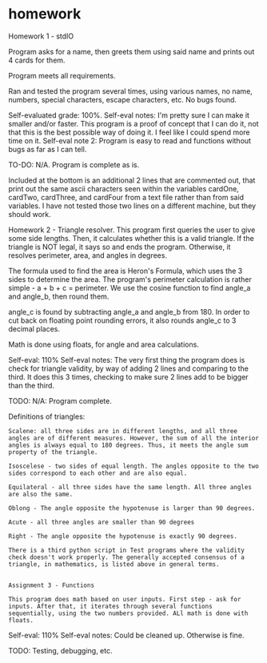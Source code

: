 # homework

Homework 1 - stdIO

Program asks for a name, then greets them using said name and prints out 4 cards for them.

Program meets all requirements.

Ran and tested the program several times, using various names, no name, numbers, special characters, escape characters, etc. No bugs found.

Self-evaluated grade: 100%.
Self-eval notes: I'm pretty sure I can make it smaller and/or faster. This program is a proof of concept that I can do it, not that this is the best possible way of doing it. I feel like I could spend more time on it.
Self-eval note 2: Program is easy to read and functions without bugs as far as I can tell.

TO-DO: N/A. Program is complete as is.


Included at the bottom is an additional 2 lines that are commented out, that print out the same ascii characters seen within the variables cardOne, cardTwo, cardThree, and cardFour from a text file rather than from said variables. I have not tested those two lines on a different machine, but they should work.



Homework 2 - Triangle resolver.
This program first queries the user to give some side lengths. Then, it calculates whether this is a valid triangle. If the triangle is NOT legal, it says so and ends the program. Otherwise, it resolves perimeter, area, and angles in degrees.

The formula used to find the area is Heron's Formula, which uses the 3 sides to determine the area. The program's perimeter calculation is rather simple - a + b + c = perimeter. We use the cosine function to find angle_a and angle_b, then round them.

angle_c is found by subtracting angle_a and angle_b from 180. In order to cut back on floating point rounding errors, it also rounds angle_c to 3 decimal places.

Math is done using floats, for angle and area calculations.

Self-eval: 110%
Self-eval notes: The very first thing the program does is check for triangle validity, by way of adding 2 lines and comparing to the third. It does this 3 times, checking to make sure 2 lines add to be bigger than the third.

TODO:
    N/A: Program complete.

Definitions of triangles: 

    Scalene: all three sides are in different lengths, and all three angles are of different measures. However, the sum of all the interior angles is always equal to 180 degrees. Thus, it meets the angle sum property of the triangle.

    Isoscelese - two sides of equal length. The angles opposite to the two sides correspond to each other and are also equal.

    Equilateral - all three sides have the same length. All three angles are also the same.

    Oblong - The angle opposite the hypotenuse is larger than 90 degrees.

    Acute - all three angles are smaller than 90 degrees

    Right - The angle opposite the hypotenuse is exactly 90 degrees.

    There is a third python script in Test programs where the validity check doesn't work properly. The generally accepted consensus of a triangle, in mathematics, is listed above in general terms.


    Assignment 3 - Functions

    This program does math based on user inputs. First step - ask for inputs. After that, it iterates through several functions sequentially, using the two numbers provided. ALl math is done with floats.

Self-eval: 110%
Self-eval notes: Could be cleaned up. Otherwise is fine.

TODO:
    Testing, debugging, etc.